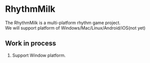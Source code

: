 # RhythmMilk
The RhythmMilk is a multi-platform rhythm game project.  
We will support platform of Windows/Mac/Linux/Android/iOS(not yet)  

## Work in process
1. Support Window platform.
